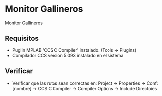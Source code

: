 # Monitor Gallineros

Monitor Gallineros




## Requisitos
+ Puglin MPLAB 'CCS C Compiler' instalado. (Tools -> Plugins) 
+ Compilador CCS version 5.093 instalado en el sistema

## Verificar
+ Verificar que las rutas sean correctas en:  Project  -> Properties -> Conf: [nombre] -> CCS C Compiler -> Compiler Options -> Include Directoies
